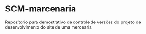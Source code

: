 # SCM-marcenaria
Reposítorio para demostrativo de controle de versões do projeto de desenvolvimento do site de uma mercearia.

